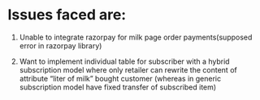 # Issues faced are:
1. Unable to integrate razorpay for milk page order payments(supposed error in razorpay library)

2. Want to implement individual table for subscriber with a hybrid subscription model where only retailer can rewrite the content of attribute “liter of milk” bought customer (whereas in generic subscription model have fixed transfer of subscribed item)
